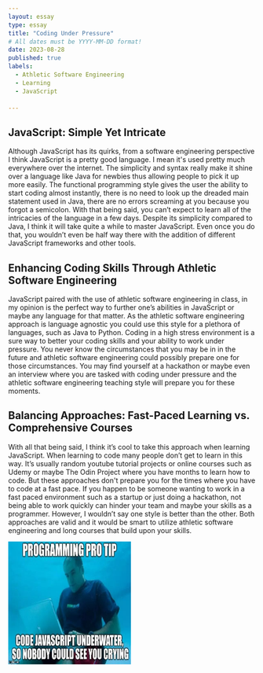 ```yaml
---
layout: essay
type: essay
title: "Coding Under Pressure"
# All dates must be YYYY-MM-DD format!
date: 2023-08-28
published: true
labels:
  - Athletic Software Engineering
  - Learning
  - JavaScript

---
```



## JavaScript: Simple Yet Intricate

  Although JavaScript has its quirks, from a software engineering perspective I think JavaScript is a pretty good language. I mean it's used pretty much everywhere over the internet. The simplicity and syntax really make it shine over a language like Java for newbies thus allowing people to pick it up more easily. The functional programming style gives the user the ability to start coding almost instantly, there is no need to look up the dreaded main statement used in Java, there are no errors screaming at you because you forgot a semicolon. With that being said, you can’t expect to learn all of the intricacies of the language in a few days. Despite its simplicity compared to Java, I think it will take quite a while to master JavaScript. Even once you do that, you wouldn’t even be half way there with the addition of different JavaScript frameworks and other tools. 

## Enhancing Coding Skills Through Athletic Software Engineering

  JavaScript paired with the use of athletic software engineering in class, in my opinion is the perfect way to further one’s abilities in JavaScript or maybe any language for that matter. As the athletic software engineering approach is language agnostic you could use this style for a plethora of languages, such as Java to Python. Coding in a high stress environment is a sure way to better your coding skills and your ability to work under pressure. You never know the circumstances that you may be in in the future and athletic software engineering could possibly prepare one for those circumstances. You may find yourself at a hackathon or maybe even an interview where you are tasked with coding under pressure and the athletic software engineering teaching style will prepare you for these moments.

## Balancing Approaches: Fast-Paced Learning vs. Comprehensive Courses

  With all that being said, I think it’s cool to take this approach when learning JavaScript. When learning to code many people don’t get to learn in this way. It’s usually random youtube tutorial projects or online courses such as Udemy or maybe The Odin Project where you have months to learn how to code. But these approaches don't prepare you for the times where you have to code at a fast pace. If you happen to be someone wanting to work in a fast paced environment such as a startup or just doing a hackathon, not being able to work quickly can hinder your team and maybe your skills as a programmer. However, I wouldn’t say one style is better than the other. Both approaches are valid and it would be smart to utilize athletic software engineering and long courses that build upon your skills.

 <img width="250" height="250" src="../img/funny_js.jpg" class="img-thumbnail" >
